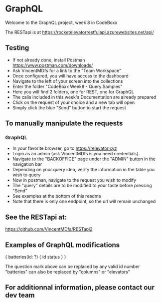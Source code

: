 # GraphQL

Welcome to the GraphQL project, week 8 in CodeBoxx

The RESTapi is at https://rocketelevatorrestfulapi.azurewebsites.net/api/

## Testing

- If not already done, install Postman https://www.postman.com/downloads/
- Ask VincentMDfs for a link to the "Team Workspace"
- Once configured, you will have access to the dashboard
- Navigate to the left of your screen into the collections
- Enter the folder "CodeBoxx Week8 - Query Samples"
- Here you will find 2 folders, one for REST, one for GraphQL
- The calls included in this week's Documentation are already prepared
- Click on the request of your choice and a new tab will open
- Simply click the blue "Send" button to start the request

## To manually manipulate the requests

### GraphQL

- In your favorite browser, go to https://relevator.xyz
- Login as an admin (ask VincentMDfs is you need credentials)
- Navigate to the "BACKOFFICE" page under the "ADMIN" button in the navigation bar
- Depending on your query idea, verify the information in the table you wish to query
- Now in postman, navigate to the request you wish to modify
- The "query" details are to be modified to your taste before pressing "Send"
- See examples at the bottom of this readme
- Note that there is only one endpoint, so the url will remain unchanged

## See the RESTapi at:
  https://github.com/VincentMDfs/RESTapi2

## Examples of GraphQL modifications

{
  batteries(id: ?) {
    id
		status
  }
}

The question mark above can be replaced by any valid id number
"batteries" can also be replaced by "columns" or "elevators"
## For additionnal information, please contact our dev team
